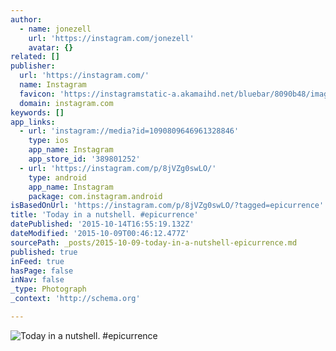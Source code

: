 ```yaml
---
author:
  - name: jonezell
    url: 'https://instagram.com/jonezell'
    avatar: {}
related: []
publisher:
  url: 'https://instagram.com/'
  name: Instagram
  favicon: 'https://instagramstatic-a.akamaihd.net/bluebar/8090b48/images/ico/favicon.ico'
  domain: instagram.com
keywords: []
app_links:
  - url: 'instagram://media?id=1090809646961328846'
    type: ios
    app_name: Instagram
    app_store_id: '389801252'
  - url: 'https://instagram.com/p/8jVZg0swLO/'
    type: android
    app_name: Instagram
    package: com.instagram.android
isBasedOnUrl: 'https://instagram.com/p/8jVZg0swLO/?tagged=epicurrence'
title: 'Today in a nutshell. #epicurrence'
datePublished: '2015-10-14T16:55:19.132Z'
dateModified: '2015-10-09T00:46:12.477Z'
sourcePath: _posts/2015-10-09-today-in-a-nutshell-epicurrence.md
published: true
inFeed: true
hasPage: false
inNav: false
_type: Photograph
_context: 'http://schema.org'

---
```

![Today in a nutshell&period; &num;epicurrence](https://scontent.cdninstagram.com/hphotos-xfa1/t51.2885-15/e15/11363675_625652610906952_1852624609_n.jpg)